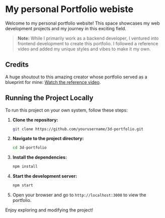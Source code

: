 # My personal Portfolio webiste
Welcome to my personal portfolio website! This space showcases my web development projects and my journey in this exciting field.

> **Note:** While I primarily work as a backend developer, I ventured into frontend development to create this portfolio. I followed a reference video and added my unique styles and vibes to make it my own.

## Credits
A huge shoutout to this amazing creator whose portfolio served as a blueprint for mine: [Watch the reference video](https://youtu.be/f_ZxgQQ74Lc).

## Running the Project Locally
To run this project on your own system, follow these steps:

1. **Clone the repository:**
    ```bash
    git clone https://github.com/yourusername/3d-portfolio.git
    ```
2. **Navigate to the project directory:**
    ```bash
    cd 3d-portfolio
    ```
3. **Install the dependencies:**
    ```bash
    npm install
    ```
4. **Start the development server:**
    ```bash
    npm start
    ```
5. Open your browser and go to `http://localhost:3000` to view the portfolio.

Enjoy exploring and modifying the project!